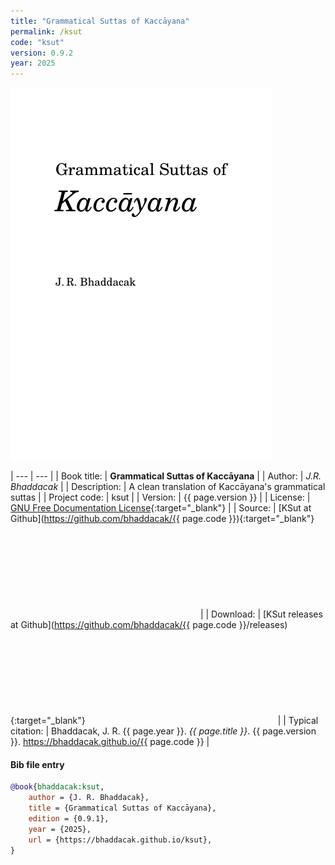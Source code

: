 ```yaml
---
title: "Grammatical Suttas of Kaccāyana"
permalink: /ksut
code: "ksut"
version: 0.9.2
year: 2025
---
```


![PPMAN](/assets/images/ksut.jpg)

| --- | --- |
| Book title: | **Grammatical Suttas of Kaccāyana** |
| Author: | *J.R. Bhaddacak* |
| Description: | A clean translation of Kaccāyana's grammatical suttas |
| Project code: | ksut |
| Version: | {{ page.version }} |
| License: | [GNU Free Documentation License](https://www.gnu.org/licenses/){:target="\_blank"} |
| Source: | [KSut at Github](https://github.com/bhaddacak/{{ page.code }}){:target="\_blank"} <svg class="icon"><use xlink:href="/assets/fontawesome/custom.svg#github-alt"></use></svg> |
| Download: | [KSut releases at Github](https://github.com/bhaddacak/{{ page.code }}/releases){:target="\_blank"} <svg class="icon"><use xlink:href="/assets/fontawesome/custom.svg#github-alt"></use></svg> |
| Typical citation: | Bhaddacak, J. R. {{ page.year }}. *{{ page.title }}*. {{ page.version }}. https://bhaddacak.github.io/{{ page.code }} |

#### Bib file entry
```bib
@book{bhaddacak:ksut,
	author = {J. R. Bhaddacak},
	title = {Grammatical Suttas of Kaccāyana},
	edition = {0.9.1},
	year = {2025},
	url = {https://bhaddacak.github.io/ksut},
}
```

